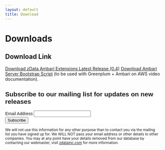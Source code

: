 ```yaml
---
layout: default
title: Download
---
```


# Downloads
## Download Link
<a href="https://github.com/zdata-inc/ambari-extensions/releases/download/v0.4.0/zdata-ambari-stack-0.4.0.tar.gz">Download zData Ambari Extensions Latest Release (0.4)</a>
<a href="https://s3-us-west-2.amazonaws.com/zdata-ambari/artifacts/provisioning/aws/ambari-server-bootstrap.sh">Download Ambari Server Bootstrap Script</a> (to be used with Greenplum + Ambari on AWS video documentation).

<!-- Begin MailChimp Signup Form -->
<link href="//cdn-images.mailchimp.com/embedcode/classic-081711.css" rel="stylesheet" type="text/css">
<style type="text/css">
    #mc_embed_signup{background:#fff; clear:left; font:14px Helvetica,Arial,sans-serif; }
    /* Add your own MailChimp form style overrides in your site stylesheet or in this style block.
       We recommend moving this block and the preceding CSS link to the HEAD of your HTML file. */
</style>
<div id="mc_embed_signup">
<form action="//zdatainc.us3.list-manage.com/subscribe/post?u=6ff81af7d38f67d0dc29c9ec2&amp;id=572ce128cb" method="post" id="mc-embedded-subscribe-form" name="mc-embedded-subscribe-form" class="validate" target="_blank" novalidate>
    <div id="mc_embed_signup_scroll">
    <h2>Subscribe to our mailing list for updates on new releases</h2>
<div class="mc-field-group">
    <label for="mce-EMAIL">Email Address </label>
    <input type="email" value="" name="EMAIL" class="required email" id="mce-EMAIL">
</div>
    <div id="mce-responses" class="clear">
        <div class="response" id="mce-error-response" style="display:none"></div>
        <div class="response" id="mce-success-response" style="display:none"></div>
    </div>
    <div style="position: absolute; left: -5000px;"><input type="text" name="b_6ff81af7d38f67d0dc29c9ec2_572ce128cb" tabindex="-1" value=""></div>
    <div class="clear"><input type="submit" value="Subscribe" name="subscribe" id="mc-embedded-subscribe" class="button"></div>
    </div>
</form>
</div>

<script type='text/javascript' src='//s3.amazonaws.com/downloads.mailchimp.com/js/mc-validate.js'></script>

<small>We will not use this information for any other purpose than to contact you via the mailing list you have signed up for. We WILL NOT pass your email address or other details to other companies. You may at any point have your details removed from our database by contacting our webmaster, visit [zdatainc.com](http://www.zdatainc.com) for more information.</small>
